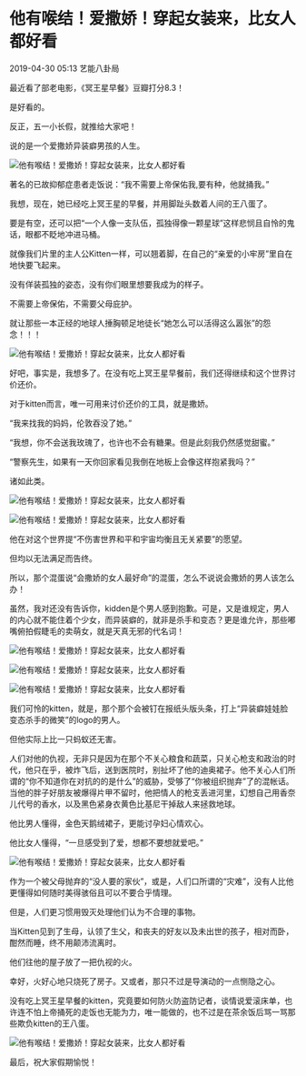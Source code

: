 # 他有喉结！爱撒娇！穿起女装来，比女人都好看

2019-04-30 05:13  艺能八卦局  

最近看了部老电影，《冥王星早餐》豆瓣打分8.3！

是好看的。

反正，五一小长假，就推给大家吧！

说的是一个爱撒娇异装癖男孩的人生。

![他有喉结！爱撒娇！穿起女装来，比女人都好看](http://image.jushuo.com/album/2019-04-30/5cc7a4d046a78.com/large/pgc-image/88c0a0491453410c88ad5cc62d6e636d)

著名的已故抑郁症患者走饭说：“我不需要上帝保佑我,要有种，他就捅我。”

我想，现在，她已经吃上冥王星的早餐，并用脚趾头数着人间的王八蛋了。

要是有空，还可以把“一个人像一支队伍，孤独得像一颗星球”这样悲悯且自怜的鬼话，眼都不眨地冲进马桶。

就像我们片里的主人公Kitten一样，可以翘着脚，在自己的“亲爱的小牢房”里自在地快要飞起来。

没有佯装孤独的姿态，没有你们眼里想要我成为的样子。

不需要上帝保佑，不需要父母庇护。

就让那些一本正经的地球人捶胸顿足地徒长“她怎么可以活得这么嚣张”的怨念！！！

![他有喉结！爱撒娇！穿起女装来，比女人都好看](http://image.jushuo.com/album/2019-04-30/5cc7a4d0756dd.com/large/pgc-image/2bd17f7f6cff4892bc262016924bcd6d)

好吧，事实是，我想多了。在没有吃上冥王星早餐前，我们还得继续和这个世界讨价还价。

对于kitten而言，唯一可用来讨价还价的工具，就是撒娇。

“我来找我的妈妈，伦敦吞没了她。”

“我想，你不会送我玫瑰了，也许也不会有糖果。但是此刻我仍然感觉甜蜜。”

“警察先生，如果有一天你回家看见我倒在地板上会像这样抱紧我吗？”

诸如此类。

![他有喉结！爱撒娇！穿起女装来，比女人都好看](http://image.jushuo.com/album/2019-04-30/5cc7a4d080c9c.com/large/pgc-image/5b70c5fce51c484e9a998f9b0e812c92)

![他有喉结！爱撒娇！穿起女装来，比女人都好看](http://image.jushuo.com/album/2019-04-30/5cc7a4d0d1e72.com/large/pgc-image/a5d59517c53a44eea0d47d6c385383fa)

他在对这个世界提“不伤害世界和平和宇宙均衡且无关紧要”的愿望。

但均以无法满足而告终。

所以，那个混蛋说“会撒娇的女人最好命”的混蛋，怎么不说说会撒娇的男人该怎么办！

虽然，我对还没有告诉你，kidden是个男人感到抱歉。可是，又是谁规定，男人的内心就不能住着个少女，而异装癖的，就非是杀手和变态？更是谁允许，那些嘟嘴俯拍假睫毛的卖萌女，就是天真无邪的代名词！

![他有喉结！爱撒娇！穿起女装来，比女人都好看](http://image.jushuo.com/album/2019-04-30/5cc7a4d0e3233.com/large/pgc-image/44d4e2876dd14f7d90cd4736eb200396)

![他有喉结！爱撒娇！穿起女装来，比女人都好看](http://image.jushuo.com/album/2019-04-30/5cc7a4d12f458.com/large/pgc-image/1724eef0e16c49e1a44b169eb9e5064c)

![他有喉结！爱撒娇！穿起女装来，比女人都好看](http://image.jushuo.com/album/2019-04-30/5cc7a4d167cc5.com/large/pgc-image/b1cc0a022f2143b5ba3449f484498bcf)

我们可怜的kitten，就是，那个那个会被钉在报纸头版头条，打上“异装癖娃娃脸变态杀手的微笑”的logo的男人。

但他实际上比一只蚂蚁还无害。

人们对他的仇视，无非只是因为在那个不关心粮食和蔬菜，只关心枪支和政治的时代，他只在乎，被炸飞后，送到医院时，别扯坏了他的迪奥裙子。他不关心人们所谓的“你不知道你在对抗的的是什么”的威胁，受够了“你被组织抛弃”了的混帐话。当他的胖子好朋友被爆得片甲不留时，他把情人的枪支丢进河里，幻想自己用香奈儿代号的香水，以及黑色紧身衣黄色比基尼干掉敌人来拯救地球。

他比男人懂得，金色天鹅绒裙子，更能讨孕妇心情欢心。

他比女人懂得，“一旦感受到了爱，想都不要想就爱吧。”

![他有喉结！爱撒娇！穿起女装来，比女人都好看](http://image.jushuo.com/album/2019-04-30/5cc7a4d1afc04.com/large/pgc-image/51c3f629904a4a818f7c3d7cbff17bda)

作为一个被父母抛弃的“没人要的家伙”，或是，人们口所谓的“灾难”，没有人比他更懂得如何随时美得骇俗且可以不要合乎情理。

但是，人们更习惯用毁灭处理他们认为不合理的事物。

当Kitten见到了生母，认领了生父，和丧夫的好友以及未出世的孩子，相对而卧，酣然而睡，终不用颠沛流离时。

他们往他的屋子放了一把仇视的火。

幸好，火好心地只烧死了房子。又或者，那只不过是导演动的一点恻隐之心。

没有吃上冥王星早餐的kitten，究竟要如何防火防盗防记者，谈情说爱滚床单，也许连不怕上帝捅死的走饭也无能为力，唯一能做的，也不过是在茶余饭后骂一骂那些欺负kitten的王八蛋。

![他有喉结！爱撒娇！穿起女装来，比女人都好看](http://image.jushuo.com/album/2019-04-30/5cc7a4d1ba74d.com/large/pgc-image/92d976af01b640d5bd3f1c7328cd29d1)

最后，祝大家假期愉悦！
